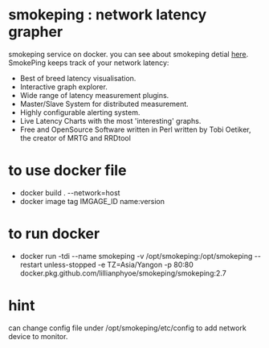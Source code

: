 # smokeping : network latency grapher 
smokeping service on docker. you can see about smokeping detial [here](https://oss.oetiker.ch/smokeping/).   
SmokePing keeps track of your network latency:   
- Best of breed latency visualisation.   
- Interactive graph explorer.   
- Wide range of latency measurement plugins.   
- Master/Slave System for distributed measurement.   
- Highly configurable alerting system.   
- Live Latency Charts with the most 'interesting' graphs.   
- Free and OpenSource Software written in Perl written by Tobi Oetiker, the creator of MRTG and RRDtool   

# to use docker file   
- docker build . --network=host   
- docker image tag IMGAGE_ID name:version

# to run docker   
- docker run -tdi --name smokeping -v /opt/smokeping:/opt/smokeping --restart unless-stopped -e TZ=Asia/Yangon -p 80:80 docker.pkg.github.com/lillianphyoe/smokeping/smokeping:2.7

# hint   
can change config file under /opt/smokeping/etc/config to add network device to monitor.
